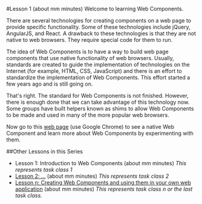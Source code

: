 #Lesson 1 (about mm minutes)
Welcome to learning Web Components.

<!-- [Click here to watch a video](http://youtu.be "Video about Web Components") introducing Web Components. (Consider finding a brief video explaining the concepts around Web Components or consider making one.)
 -->
There are several technologies for creating components on a web page to provide specific functionality. Some of these technologies include jQuery, AngularJS, and React. A drawback to these technologies is that they are not native to web browsers. They require special code for them to run.

The idea of Web Components is to have a way to build web page components that use native functionality of web browsers. Usually, standards are created to guide the implementation of technologies on the Internet (for example, HTML, CSS, JavaScript) and there is an effort to standardize the implementation of Web Components. This effort started a few years ago and is still going on.

That's right. The standard for Web Components is not finished. However, there is enough done that we can take advantage of this technology now. Some groups have built helpers known as shims to allow Web Components to be made and used in many of the more popular web browsers.

Now go to this [web page](https://rawgit.com/live-and-learn/learn-web-components/master/lesson-1/video.html "Learning about the 'video' Web Component") (use Google Chrome) to see a native Web Component and learn more about Web Components by experimenting with them.

##Other Lessons in this Series
* Lesson 1: Introduction to Web Components (about mm minutes) *This represents task class 1*
* [Lesson 2: ...](https://github.com/live-and-learn/learn-web-components/tree/master/lesson-2 "Lesson 2 about ...") (about mm minutes) *This represents task class 2*
* [Lesson n: Creating Web Components and using them in your own web application](https://github.com/live-and-learn/tree/master/lesson-n "Lesson n about creating Web Components.") (about mm minutes) *This represents task class n or the last task class.*